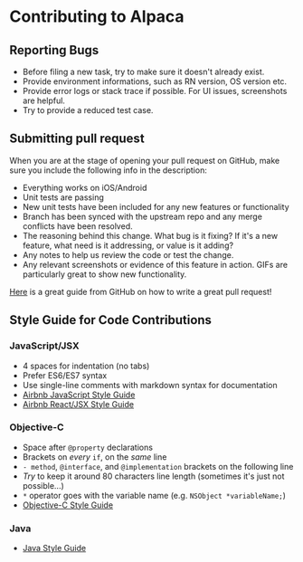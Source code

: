 # Contributing to Alpaca

## Reporting Bugs

- Before filing a new task, try to make sure it doesn't already exist.
- Provide environment informations, such as RN version, OS version etc.
- Provide error logs or stack trace if possible. For UI issues, screenshots are helpful.
- Try to provide a reduced test case.

## Submitting pull request

When you are at the stage of opening your pull request on GitHub, make sure you include the following info in the description:
- Everything works on iOS/Android
- Unit tests are passing
- New unit tests have been included for any new features or functionality
- Branch has been synced with the upstream repo and any merge conflicts have been resolved.
- The reasoning behind this change. What bug is it fixing? If it's a new feature, what need is it addressing, or value is it adding?
- Any notes to help us review the code or test the change.
- Any relevant screenshots or evidence of this feature in action. GIFs are particularly great to show new functionality.

[Here](https://blog.github.com/2015-01-21-how-to-write-the-perfect-pull-request/) is a great guide from GitHub on how to write a great pull request!

## Style Guide for Code Contributions

### JavaScript/JSX

* 4 spaces for indentation (no tabs)
* Prefer ES6/ES7 syntax
* Use single-line comments with markdown syntax for documentation
* [Airbnb JavaScript Style Guide]
* [Airbnb React/JSX Style Guide]

[Airbnb JavaScript Style Guide]: https://github.com/airbnb/javascript
[Airbnb React/JSX Style Guide]: https://github.com/airbnb/javascript/tree/master/react

### Objective-C

* Space after `@property` declarations
* Brackets on *every* `if`, on the *same* line
* `- method`, `@interface`, and `@implementation` brackets on the following line
* *Try* to keep it around 80 characters line length (sometimes it's just not possible...)
* `*` operator goes with the variable name (e.g. `NSObject *variableName;`)
* [Objective-C Style Guide]

[Objective-C Style Guide]: https://github.com/raywenderlich/objective-c-style-guide

### Java

* [Java Style Guide]

[Java Style Guide]: https://github.com/raywenderlich/java-style-guide

